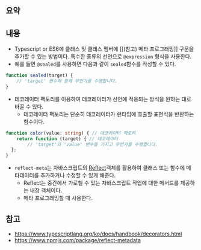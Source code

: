 ## 요약

## 내용
- Typescript or ES6에 클래스 및 클래스 멤버에 [[(참고) 메타 프로그래밍]] 구문을 추가할 수 있는 방법이다. 특수한 종류의 선언으로 `@expression` 형식을 사용한다.
- 예를 들면 `@sealed`를 사용하면 다음과 같이 `sealed`함수를 작성할 수 있다.
```ts
function sealed(target) {
    // 'target' 변수와 함께 무언가를 수행합니다.
}
```
- 데코레이터 팩토리를 이용하여 데코레이터가 선언에 적용되는 방식을 원하는 대로 바꿀 수 있다.
	- 데코레이터 팩토리는 단순히 데코레이터가 런타임에 호출할 표현식을 반환하는 함수이다.
```ts
function color(value: string) { // 데코레이터 팩토리
    return function (target) { // 데코레이터
        // 'target'과 'value' 변수를 가지고 무언가를 수행합니다.
  };
}
```
- `reflect-meta`는 자바스크립트의 [Reflect](https://developer.mozilla.org/ko/docs/Web/JavaScript/Reference/Global_Objects/Reflect)객체를 활용하여 클래스 또는 함수에 메타데이터를 추가하거나 수정할 수 있게 해준다.
	- Reflect는 중간에서 가로챌 수 있는 자바스크립트 작업에 대한 메서드를 제공하는 내장 객체이다.
	- 메타 프로그래밍할 때 사용한다.
## 참고
- https://www.typescriptlang.org/ko/docs/handbook/decorators.html
- https://www.npmjs.com/package/reflect-metadata